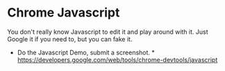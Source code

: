 # Chrome Javascript
You don't really know Javascript to edit it and play around with it. Just Google it if you need to, but you can fake it.    

* Do the Javascript Demo, submit a screenshot.
        * <https://developers.google.com/web/tools/chrome-devtools/javascript>
   